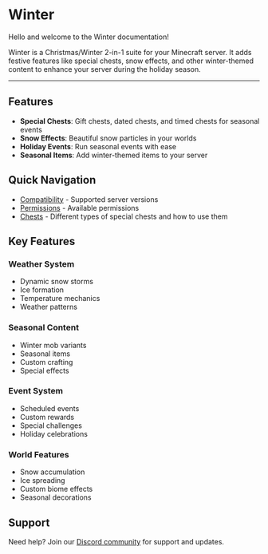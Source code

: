 # Winter

Hello and welcome to the Winter documentation!

Winter is a Christmas/Winter 2-in-1 suite for your Minecraft server. It adds festive features like special chests, snow effects, and other winter-themed content to enhance your server during the holiday season.

---

## Features

- **Special Chests**: Gift chests, dated chests, and timed chests for seasonal events
- **Snow Effects**: Beautiful snow particles in your worlds
- **Holiday Events**: Run seasonal events with ease
- **Seasonal Items**: Add winter-themed items to your server

## Quick Navigation

- [Compatibility](compatibility.md) - Supported server versions
- [Permissions](permissions.md) - Available permissions
- [Chests](chests.md) - Different types of special chests and how to use them

## Key Features

### Weather System
- Dynamic snow storms
- Ice formation
- Temperature mechanics
- Weather patterns

### Seasonal Content
- Winter mob variants
- Seasonal items
- Custom crafting
- Special effects

### Event System
- Scheduled events
- Custom rewards
- Special challenges
- Holiday celebrations

### World Features
- Snow accumulation
- Ice spreading
- Custom biome effects
- Seasonal decorations

## Support

Need help? Join our [Discord community](https://discord.gg/mineacademy) for support and updates.